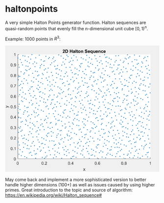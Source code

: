 # haltonpoints
A very simple Halton Points generator function.
Halton sequences are quasi-random points that evenly fill the n-dimensional unit cube $[0,1)^{n}$.

Example: 1000 points in $R^{3}$:

![figure](ss.png)

May come back and implement a more sophisticated version to better handle higher dimensions (100+) as well as issues caused by using higher primes.
Great introduction to the topic and source of algorithm: https://en.wikipedia.org/wiki/Halton_sequence#
